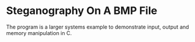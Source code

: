 # Steganography On A BMP File

The program is a larger systems example to demonstrate input, output and memory manipulation in C. 
